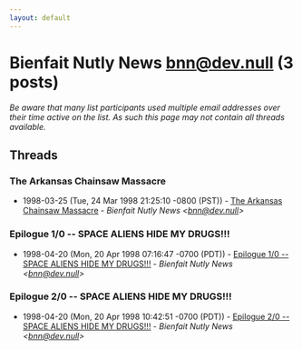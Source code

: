 ```yaml
---
layout: default
---
```


# Bienfait Nutly News <bnn@dev.null> (3 posts)

_Be aware that many list participants used multiple email addresses over their time active on the list. As such this page may not contain all threads available._

## Threads

### The Arkansas Chainsaw Massacre
+ 1998-03-25 (Tue, 24 Mar 1998 21:25:10 -0800 (PST)) - [The Arkansas Chainsaw Massacre](/archive/1998/03/72a7eb69834f07b8e476ba2ecc8e9e49267b5c7e91bd7425a8763e155ebef107) - _Bienfait Nutly News \<bnn@dev.null\>_

### Epilogue 1/0 -- SPACE ALIENS HIDE MY DRUGS!!!
+ 1998-04-20 (Mon, 20 Apr 1998 07:16:47 -0700 (PDT)) - [Epilogue 1/0 -- SPACE ALIENS HIDE MY DRUGS!!!](/archive/1998/04/ee0166c838cfd196076716ceaa7c9fe3d8a36eb84b41251af1e9f0ac8977b558) - _Bienfait Nutly News \<bnn@dev.null\>_

### Epilogue 2/0 -- SPACE ALIENS HIDE MY DRUGS!!!
+ 1998-04-20 (Mon, 20 Apr 1998 10:42:51 -0700 (PDT)) - [Epilogue 2/0 -- SPACE ALIENS HIDE MY DRUGS!!!](/archive/1998/04/ffdf6f360b6c50207d88f2d055f0f486595713dd96f70fc4274f7f1f67cebffe) - _Bienfait Nutly News \<bnn@dev.null\>_

